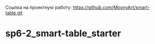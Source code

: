 Ссылка на проектную работу: https://github.com/MoonyArt/smart-table.git

# sp6-2_smart-table_starter